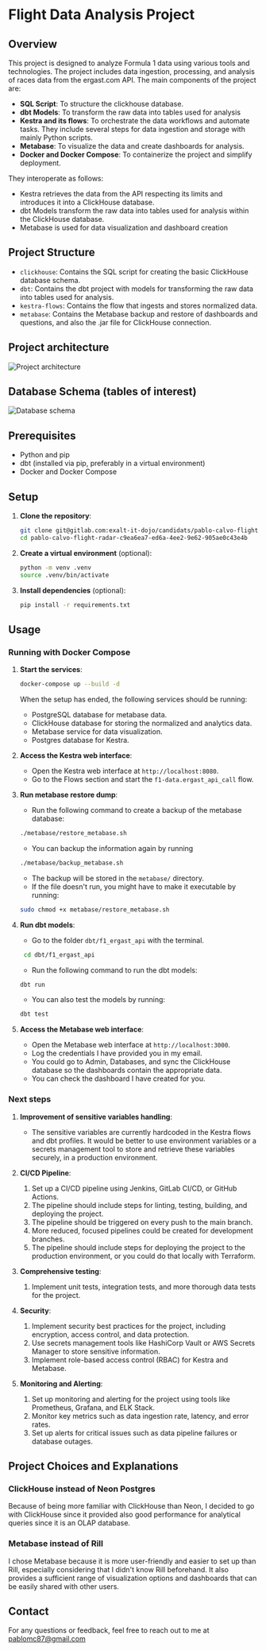 # Flight Data Analysis Project

## Overview

This project is designed to analyze Formula 1 data using various tools and technologies. The project includes data ingestion, processing, and analysis of races data from the ergast.com API. The main components of the project are:

- **SQL Script**: To structure the clickhouse database.
- **dbt Models**: To transform the raw data into tables used for analysis
- **Kestra and its flows**: To orchestrate the data workflows and automate tasks. They include several steps for data ingestion and storage with mainly Python scripts.
- **Metabase**: To visualize the data and create dashboards for analysis.
- **Docker and Docker Compose**: To containerize the project and simplify deployment.

They interoperate as follows:
- Kestra retrieves the data from the API respecting its limits and introduces it into a ClickHouse database.
- dbt Models transform the raw data into tables used for analysis within the ClickHouse database.
- Metabase is used for data visualization and dashboard creation

## Project Structure

- `clickhouse`: Contains the SQL script for creating the basic ClickHouse database schema.
- `dbt`: Contains the dbt project with models for transforming the raw data into tables used for analysis.
- `kestra-flows`: Contains the flow that ingests and stores normalized data.
- `metabase`: Contains the Metabase backup and restore of dashboards and questions, and also the .jar file for ClickHouse connection.

## Project architecture

![Project architecture](https://github.com/user-attachments/assets/89bb8c1c-b0e1-42cf-9c7b-be1a3ee1968c)


## Database Schema (tables of interest)

![Database schema](https://github.com/user-attachments/assets/8b5db099-1573-43d5-a60a-d76d73dd00cc)


## Prerequisites

- Python and pip
- dbt (installed via pip, preferably in a virtual environment)
- Docker and Docker Compose

## Setup

1. **Clone the repository**:
    ```sh
    git clone git@gitlab.com:exalt-it-dojo/candidats/pablo-calvo-flight-radar-c9ea6ea7-ed6a-4ee2-9e62-905ae0c43e4b.git
    cd pablo-calvo-flight-radar-c9ea6ea7-ed6a-4ee2-9e62-905ae0c43e4b
    ```

2. **Create a virtual environment** (optional):
    ```sh
    python -m venv .venv
    source .venv/bin/activate
    ```

3. **Install dependencies** (optional):
    ```sh
    pip install -r requirements.txt
    ```

## Usage

### Running with Docker Compose

1. **Start the services**:
    ```sh
    docker-compose up --build -d
    ```
   When the setup has ended, the following services should be running:
    - PostgreSQL database for metabase data.
    - ClickHouse database for storing the normalized and analytics data.
    - Metabase service for data visualization.
    - Postgres database for Kestra.
   
2. **Access the Kestra web interface**:
    - Open the Kestra web interface at `http://localhost:8080`.
    - Go to the Flows section and start the `f1-data.ergast_api_call` flow.

3. **Run metabase restore dump**:
    - Run the following command to create a backup of the metabase database:
    ```sh
    ./metabase/restore_metabase.sh
    ```
    - You can backup the information again by running
    ```sh
    ./metabase/backup_metabase.sh
    ```
    - The backup will be stored in the `metabase/` directory.
    - If the file doesn't run, you might have to make it executable by running:
    ```sh
    sudo chmod +x metabase/restore_metabase.sh
    ```

4. **Run dbt models**:
    - Go to the folder `dbt/f1_ergast_api` with the terminal.
   ```sh
    cd dbt/f1_ergast_api
    ```
    - Run the following command to run the dbt models:
    ```sh
    dbt run
    ```
    - You can also test the models by running:
    ```sh
    dbt test
    ```

5. **Access the Metabase web interface**:
    - Open the Metabase web interface at `http://localhost:3000`.
    - Log the credentials I have provided you in my email.
    - You could go to Admin, Databases, and sync the ClickHouse database so the dashboards contain the appropriate data.
    - You can check the dashboard I have created for you.


### Next steps

1. **Improvement of sensitive variables handling**:
    - The sensitive variables are currently hardcoded in the Kestra flows and dbt profiles. It would be better to use environment variables or a secrets management tool to store and retrieve these variables securely, in a production environment.
   
2. **CI/CD Pipeline**:
   1. Set up a CI/CD pipeline using Jenkins, GitLab CI/CD, or GitHub Actions.
   2. The pipeline should include steps for linting, testing, building, and deploying the project.
   3. The pipeline should be triggered on every push to the main branch.
   4. More reduced, focused pipelines could be created for development branches.
   5. The pipeline should include steps for deploying the project to the production environment, or you could do that locally with Terraform.

3. **Comprehensive testing**:
   1. Implement unit tests, integration tests, and more thorough data tests for the project.

4. **Security**:
   1. Implement security best practices for the project, including encryption, access control, and data protection.
   2. Use secrets management tools like HashiCorp Vault or AWS Secrets Manager to store sensitive information.
   3. Implement role-based access control (RBAC) for Kestra and Metabase.

5. **Monitoring and Alerting**:
   1. Set up monitoring and alerting for the project using tools like Prometheus, Grafana, and ELK Stack.
   2. Monitor key metrics such as data ingestion rate, latency, and error rates.
   3. Set up alerts for critical issues such as data pipeline failures or database outages.

## Project Choices and Explanations

### ClickHouse instead of Neon Postgres
Because of being more familiar with ClickHouse than Neon, I decided to go with ClickHouse since it provided also good performance for analytical queries since it is an OLAP database.
### Metabase instead of Rill
I chose Metabase because it is more user-friendly and easier to set up than Rill, especially considering that I didn't know Rill beforehand. It also provides a sufficient range of visualization options and dashboards that can be easily shared with other users.

## Contact

For any questions or feedback, feel free to reach out to me at [pablomc87@gmail.com](mailto:pablomc87@gmail.com)
